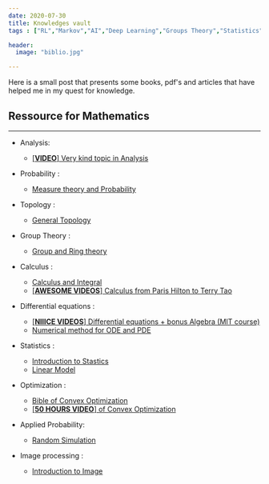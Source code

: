 ```yaml
---
date: 2020-07-30
title: Knowledges vault
tags : ["RL","Markov","AI","Deep Learning","Groups Theory","Statistics","Algebra","Topology","Probability"]

header:
  image: "biblio.jpg"

---
```


Here is a small post that presents some books, pdf's and articles that have helped me in my quest for knowledge.

## Ressource for Mathematics
---

- Analysis:
  * [[**VIDEO**] Very kind topic in Analysis](https://www.youtube.com/c/mathsupfr/videos)

- Probability :
  * [Measure theory and Probability](https://b-ok.cc/book/5526989/e830c8)


- Topology :
  * [General Topology](https://b-ok.cc/book/2885281/56107d)


- Group Theory :
  * [Group and Ring theory](http://math.univ-bpclermont.fr/~fdumas/fichiers/GpAnn1cours.pdf)


- Calculus :
  * [Calculus and Integral](https://www.math.univ-toulouse.fr/~jroyer/TD/2015-16-L2PS/L2PS-poly.pdf)
  * [[**AWESOME VIDEOS**] Calculus from Paris Hilton to Terry Tao](https://www.youtube.com/watch?v=oV0INtZT_n0&list=PLW3u28VuDAHLWNxKyfoBQSVBp-fhWrDr0)

- Differential equations :
  * [[**NIIICE VIDEOS**] Differential equations + bonus Algebra (MIT course)](https://ocw.mit.edu/resources/res-18-009-learn-differential-equations-up-close-with-gilbert-strang-and-cleve-moler-fall-2015/differential-equations-and-linear-algebra/)
  * [Numerical method for ODE and PDE](http://www.hach.ulg.ac.be/cms/system/files/Cours%20Grenoble%20EDP-EDO.pdf)


- Statistics :
  * [Introduction to Stastics](http://math.univ-lyon1.fr/~gannaz/Cours/cours_stat.pdf)
  * [Linear Model](https://www.math.univ-toulouse.fr/~barthe/M1modlin/poly.pdf)

- Optimization :
  * [Bible of Convex Optimization](https://b-ok.cc/book/634858/51b9a7)
  * [[**50 HOURS VIDEO**] of Convex Optimization](https://www.youtube.com/watch?v=McLq1hEq3UY&list=PL3D9A62846A129C47)
- Applied Probability:
  * [Random Simulation](https://www.math.univ-toulouse.fr/~gcebron/M1Simusto/Cours_M1_MAPI3.pdf)

- Image processing :
  * [Introduction to Image](https://www.math.univ-toulouse.fr/~fmalgouy/enseignement/downloadSignal_Image_Simulation/poly_image.pdf)
